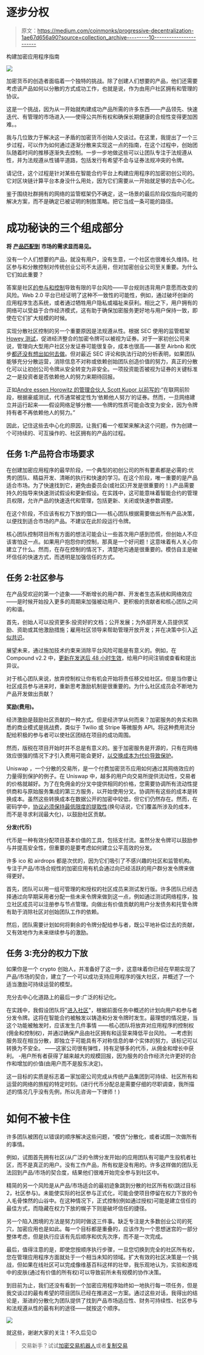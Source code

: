 # 逐步分权

> 原文：<https://medium.com/coinmonks/progressive-decentralization-1ae67d656a90?source=collection_archive---------10----------------------->

构建加密应用程序指南

![](img/27e305f4ff3d6cc18a3d085a1119ccad.png)

加密货币的创造者面临着一个独特的挑战。除了创建人们想要的产品，他们还需要考虑该产品如何以分散的方式成功工作，也就是说，作为由用户社区拥有和管理的协议。

这是一个挑战，因为从一开始就构建成功产品所需的许多东西——产品领先、快速迭代、有管理的市场进入——使得公共所有权和确保长期健康的合规性变得更加困难。。

我与几位致力于解决这一矛盾的加密货币创始人交谈过。在这里，我提出了一个三步过程，可以作为如何通过逐渐分散来实现这一点的指南，在这个过程中，创始团队随着时间的推移逐渐失去控制。一步一步地做这些可以让团队专注于法规遵从性，并为法规遵从性铺平道路，包括发行有希望不会与证券法规冲突的令牌。

请记住，这个过程是针对某些在智能合约平台上构建应用程序的加密初创公司的。它对区块链计算平台本身没什么用处，因为它们需要从一开始就足够的去中心化。

鉴于围绕社群拥有的网络的监管框架仍不确定，这一场景的最后阶段仅指向可能的解决方案，而不是确定已被证明的制胜策略。把它当成一条可能的路径。

# 成功秘诀的三个组成部分

**将** [**产品匹配到**](https://pmarchive.com/guide_to_startups_part4.html) **市场的需求显而易见。**

没有一个人们想要的产品，就没有用户，没有生意，一个社区也很难长久维持。社区参与和分散控制对传统创业公司不太适用，但对加密创业公司至关重要。为什么它们如此重要？

答案是社区[的参与和控制](https://www.wired.com/story/how-blockchain-can-wrest-the-internet-from-corporations/)导致有限的平台风险——平台规则违背用户意愿而改变的风险。Web 2.0 平台已经证明了这种不一致性的可能性，例如，通过破坏创新的应用程序生态系统，或者通过牺牲用户隐私或福祉来获利。相比之下，用户拥有的网络可以受益于合作经济模式，这有助于确保加密服务更好地与用户保持一致，即使在它们扩大规模的时候。

实现分散社区控制的另一个重要原因是法规遵从性。根据 SEC 使用的监管框架 [Howey 测试](https://a16z.com/2018/05/04/considerations-for-regulating-cryptonetworks/)，促进经济整合的加密令牌可以被视为证券。对于一家初创公司来说，管理向大型用户社区分发证券可能很复杂，成本也很高——甚至 Airbnb 和优步[都还没有想出如何去做](https://www.pillsburylaw.com/en/news-and-insights/rule-701-revision-uber-airbnb.html)。但对最近 SEC 评论和执法行动的分析表明，如果团队能够充分分散运营，消除信息不对称或依赖创始团队创造价值的努力，真正的分散化可以让初创公司令牌从安全转变为非安全。一项投资能否被视为证券的关键标准之一是投资者是否依赖他人的努力来期待回报。

正如[Andre essen Horowitz 的管理合伙人 Scott Kupor 以前写的](https://a16z.com/2019/10/22/mutability-sec-recent-cases/):“在联网前阶段，根据豪威测试，代币通常被定性为‘依赖他人努力’的证券。然而，一旦网络建立并运行起来——假设网络足够分散——令牌的性质可能会改变为安全，因为令牌持有者不再依赖他人的努力。”

因此，记住这些去中心化的原因，让我们看一个框架来解决这个问题，作为创建一个可持续的、可互操作的、社区拥有的产品的过程。

## 任务 1:产品符合市场要求

在创建加密应用程序的最早阶段，一个典型的初创公司的所有要素都是必需的:优秀的团队、精益开发、清晰的执行和快速的学习。在这个阶段，唯一重要的是产品适合市场。为了快速找到它，避免由委员会(或社区)开发是很重要的！).产品需要持久的指导来快速测试假设和更新假设。在实践中，这可能意味着智能合约的管理员权限，允许产品的快速迭代和管理，包括更新、关闭或快速参数调整。

在这个阶段，不应该有权力下放的借口——核心团队根据需要做出所有产品决策，以便找到适合市场的产品。不建议在此阶段运行令牌。

核心团队控制项目所有方面的想法可能会让一些首次用户感到恐慌，但创始人不应该害怕这一点。如果用户抱怨你的控制，那真是一个好问题！这意味着有人关心你建立了什么。然而，在存在控制的情况下，清楚地沟通是很重要的。模仿自主是破坏信任的快速方式，而透明是加强信任的方式。

## 任务 2:社区参与

在产品受欢迎的第一个迹象——不断增长的用户群、开发者生态系统和网络效应——是时候开始投入更多的周期来加强被动用户、更积极的贡献者和核心团队之间的和谐。

首先，创始人可以投资更多:投资好的文档；公开发展；为外部开发人员提供奖励、资助或其他激励措施；雇用社区领导来帮助管理开放开发；并在决策中引入[近似共识](https://tools.ietf.org/html/rfc7282)。

展望未来，通过施加技术约束来消除平台风险可能是有意义的。例如，在 Compound v2.2 中，[更新在发送后 48 小时生效](/compound-finance/upgrading-compound-governance-c56b55a2996c)，给用户时间注销或查看和提出异议。

对于核心团队来说，放弃控制权让你有机会开始将责任移交给社区。但是当你要让社区成员参与进来时，重新思考激励机制是很重要的。为什么社区成员会不断地为产品开发做出贡献？

**奖励(费用)。**

经济激励是鼓励社区贡献的一种方式。但是经济学从何而来？加密服务的务实和熟悉的商业模式是挑战费，类似于 Twilio 或 Stripe 等微服务 API。将这种费用流分配给积极的参与者可以使社区团结在项目的成功周围。

然而，版税在项目开始时并不总是有意义的。鉴于加密服务是开源的，只有在网络效应很强的情况下才引入费用可能会更好，[以交换成本为代价导致保护](https://a16z.com/2018/12/13/16-metrics-network-effects/)。

Uniswap ，一个分散的交易所，是一个付费加密货币应用如何通过其网络效应的力量得到保护的例子。在 Uniswap 中，越多的用户向交易所提供流动性，交易者的价格就越好。为了在免佣金的分叉中提供相同的价格，您需要协调所有流动性提供商和与原始服务集成的第三方服务，以开始使用分叉。协调所有这些的成本是转换成本。虽然这些转换成本在数据公开的加密中较低，但它们仍然存在。然而，在密码学中，[协议必须保持最低限度的提取性](https://www.placeholder.vc/blog/2019/10/6/protocols-as-minimally-extractive-coordinators)(换句话说，它们覆盖所涉及的成本，而不是寻求利润最大化)，以鼓励社区贡献。

**分发(代币)**

代币是一种有效分配项目基本价值的工具，包括支付流。虽然分发令牌可以鼓励参与并提高安全性，但重要的是要考虑如何建立公平高效的分发。

许多 ico 和 airdrops 都是次优的，因为它们吸引了不感兴趣的社区和监管机构。专注于产品/市场合规性的加密应用有机会通过向已经活跃的用户群分发令牌来做得更好。

首先，团队可以用一组可管理的和授权的社区成员来测试发行版。许多团队已经选择通过向早期采用者分配一些未来令牌来做到这一点，例如通过测试网络程序，独立社区成员可以注册参与节点管理。向做出有价值贡献的用户分发债务和托管令牌有助于消除社区对创始团队工作的依赖。

然后，团队需要计划如何将剩余的令牌分配给参与者，既公平地补偿过去的贡献，又有效地作为未来继续参与的激励。

## 任务 3:充分的权力下放

如果你是一个 crypto 创始人，并准备好了这一步，这意味着你已经在早期实现了产品/市场的契合，建立了一个可以成功支持应用程序的强大社区，并概述了一个适当激励可持续运营的模型。

充分去中心化道路上的最后一步:广泛的标记化。

在实践中，我假设团队将"[进入社区](https://hackernoon.com/startups-need-a-new-option-exit-to-community-ig12v2z73)"，根据前面任务中概述的计划向用户和参与者分发令牌。这将在智能合约被触发以铸造和分发令牌时发生。最理想的情况是，当这个功能被触发时，应该发生几件事情
——核心团队将放弃对应用程序的控制权(佣金和控制权)，并通过确保产品由社区拥有和运营来降低平台风险。
—考虑到服务现在相当分散，即独立于可能具有不对称信息的单个实体的努力，该标记可以转换为不安全。
——这家公司很有弹性，持有足够多的代币，从佣金和增长中获利。
-用户所有者获得了越来越大的规模回报，因为服务的合作经济允许更好的合作和增加的价值(由用户而不是股东决定)。

这一目标的实质是标志着一家加密公司完成从传统产品集团到可持续、社区所有和运营的网络的旅程的特定时刻。(进行代币分配总是需要仔细的尽职调查，我所描述的情况几乎没有先例，所以先咨询一下律师！)

# 如何不被卡住

许多团队被困在以错误的顺序解决这些问题，“模仿”分散化，或者试图一次做所有的事情。

例如，试图首先拥有社区(从广泛的令牌分发开始)的应用团队有可能产生投机者社区，而不是真正的用户。没有工作产品，所有权是没有用的。许多这样做的团队无法回到产品/市场的契合度，结果他们很难开始完全参与到社区中。

精简的另一个风险是从产品/市场适合的最初迹象跳到分散的社区所有权(跳过目标 2，社区参与)。未能使实际的社区参与正式化，可能会使项目停留在权力下放的令人毛骨悚然的山谷中。在这种情况下，正式控制(例如通过授权)可能是建立信任的最佳方式，而隐藏在权力下放的幌子下则是破坏信任的捷径。

另一个陷入困境的方法是努力同时做这三件事。缺乏专注是大多数创业公司的死穴，加密应用也是如此。每一个目标都是重叠的，应该作为一个思想迷宫的一部分整体考虑，但是执行应该有先后顺序和优先次序，而不是一次完成。

最后，值得注意的是，即使您按顺序执行步骤，一旦您切换到完全的社区所有权，您在管理应用程序方面就处于一个相当未知的领域。扩大有效的社区决策是一个挑战，但如果在线社区可以完成像维基百科这样的壮举，我乐观地认为，实验和游戏中的皮肤(通过有价值的所有权)可以导致前所未有规模的协作决策。

到目前为止，我们还没有看到一个加密应用程序始终如一地执行每一项任务，但是我交谈过的最有希望的项目团队已经在推进这一方案。通过这些对话，我得出的结论是，渐进的分散化为团队提供了找到产品市场适应性、财务可持续性、社区参与和法规遵从性的最有利的途径——就按这个顺序。

![](img/0faf5354c5a547e55dfa85d8ab065e19.png)

就这些，谢谢大家的关注！不久后见😉

> 交易新手？试试[加密交易机器人](/coinmonks/crypto-trading-bot-c2ffce8acb2a)或者[复制交易](/coinmonks/top-10-crypto-copy-trading-platforms-for-beginners-d0c37c7d698c)